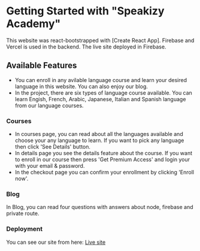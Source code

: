# Getting Started with "Speakizy Academy"

This website was react-bootstrapped with [Create React App]. Firebase and Vercel is used in the backend. The live site deployed in Firebase. 

## Available Features

* You can enroll in any avilable language course and learn your desired language in this website. You can also enjoy our blog.
* In the project, there are six types of language course available. You can learn Engish, French, Arabic, Japanese, Italian and Spanish language from our language courses.

### Courses
 
* In courses page, you can read about all the languages available and choose your any language to learn. If you want to pick any language then click 'See Details' button.
* In details page you see the details feature about the course. If you want to enroll in our course then press 'Get Premium Access' and login your with your email & password.
* In the checkout page you can confirm your enrollment by clicking 'Enroll now'.

### Blog

In Blog, you can read four questions with answers about node, firebase and private route.

### Deployment

You can see our site from here: [Live site](https://project-ten-client.web.app/)

